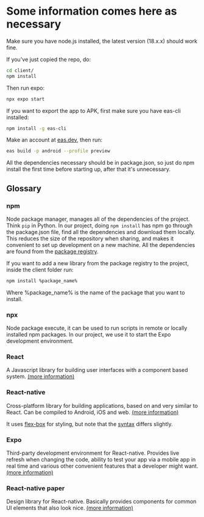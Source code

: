 # Some information comes here as necessary

Make sure you have node.js installed, the latest version (18.x.x) should work fine.

If you've just copied the repo, do:

```bash
cd client/
npm install
```
Then run expo:
```bash
npx expo start
```

If you want to export the app to APK, first make sure you have eas-cli installed:
```bash
npm install -g eas-cli
```
Make an account at [eas.dev](https://expo.dev/eas), then run:
```bash
eas build -p android --profile preview
```

All the dependencies necessary should be in package.json, so just do npm install
the first time before starting up, after that it's unnecessary.

## Glossary
### npm
Node package manager, manages all of the dependencies of the project. Think ```pip``` in Python. In our project, doing ```npm install``` has npm go through the package.json file, find all the dependencies and download them locally. This reduces the size of the repository when sharing, and makes it convenient to set up development on a new machine. All the dependencies are found from the [package registry](https://www.npmjs.com/).

If you want to add a new library from the package registry to the project, inside the client folder run:
```bash
npm install %package_name%
```
Where %package_name% is the name of the package that you want to install.
### npx
Node package execute, it can be used to run scripts in remote or locally installed npm packages. In our project, we use it to start the Expo development environment.
### React
A Javascript library for building user interfaces with a component based system. [(more information)](https://reactjs.org/docs/getting-started.html)
### React-native
Cross-platform library for building applications, based on and very similar to React. Can be compiled to Android, iOS and web. [(more information)](https://reactnative.dev/docs/getting-started)

It uses [flex-box](https://css-tricks.com/snippets/css/a-guide-to-flexbox/) for styling, but note that the [syntax](https://reactnative.dev/docs/0.70/flexbox) differs slightly.
### Expo
Third-party development environment for React-native. Provides live refresh when changing the code, ability to test your app via a mobile app in real time and various other convenient features that a developer might want. [(more information)](https://docs.expo.dev/)
### React-native paper
Design library for React-native. Basically provides components for common UI elements that also look nice. [(more information)](https://callstack.github.io/react-native-paper/docs/components/ActivityIndicator)
